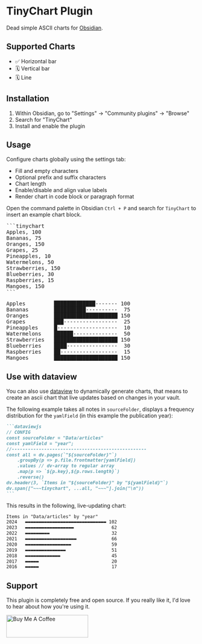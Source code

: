 # TinyChart Plugin

Dead simple ASCII charts for [Obsidian](https://obsidian.md).

## Supported Charts

-   ✅ Horizontal bar
-   🗓️ Vertical bar
-   🗓️ Line

## Installation

1. Within Obsidian, go to "Settings" -> "Community plugins" -> "Browse"
2. Search for "TinyChart"
3. Install and enable the plugin

## Usage

Configure charts globally using the settings tab:

-   Fill and empty characters
-   Optional prefix and suffix characters
-   Chart length
-   Enable/disable and align value labels
-   Render chart in code block or paragraph format

Open the command palette in Obsidian `Ctrl + P` and search for `TinyChart` to insert an example chart block.

<pre>
```tinychart
Apples, 100
Bananas, 75
Oranges, 150
Grapes, 25
Pineapples, 10
Watermelons, 50
Strawberries, 150
Blueberries, 30
Raspberries, 15
Mangoes, 150
```
</pre>

<pre>
Apples         █████████████------- 100
Bananas        ██████████----------  75
Oranges        ████████████████████ 150
Grapes         ███-----------------  25
Pineapples     █-------------------  10
Watermelons    ██████--------------  50
Strawberries   ████████████████████ 150
Blueberries    ████----------------  30
Raspberries    ██------------------  15
Mangoes        ████████████████████ 150
</pre>

## Use with dataview
You can also use [dataview](https://github.com/blacksmithgu/obsidian-dataview) to dynamically generate 
charts, that means to create an ascii chart that live updates based on changes in your vault.

The following example takes all notes in `sourceFolder`, displays a frequency distribution for the 
`yamlField` (in this example the publication year):

````md
```dataviewjs
// CONFIG
const sourceFolder = "Data/articles"
const yamlField = "year";
//--------------------------------------------------
const all = dv.pages(`"${sourceFolder}"`)
    .groupBy(p => p.file.frontmatter[yamlField])
    .values // dv-array to regular array
    .map(p => `${p.key},${p.rows.length}`)
    .reverse()
dv.header(3, `Items in "${sourceFolder}" by "${yamlField}"`)
dv.span(["~~~tinychart", ...all, "~~~"].join("\n"))
```
````

This results in the following, live-updating chart:

```txt
Items in "Data/articles" by "year"
2024   ▬▬▬▬▬▬▬▬▬▬▬▬▬▬▬▬▬▬▬▬▬▬▬▬▬▬▬▬▬▬ 102
2023   ▬▬▬▬▬▬▬▬▬▬▬▬▬▬▬▬▬▬              62
2022   ▬▬▬▬▬▬▬▬▬                       32
2021   ▬▬▬▬▬▬▬▬▬▬▬▬▬▬▬▬▬▬▬             66
2020   ▬▬▬▬▬▬▬▬▬▬▬▬▬▬▬▬▬               59
2019   ▬▬▬▬▬▬▬▬▬▬▬▬▬▬▬                 51
2018   ▬▬▬▬▬▬▬▬▬▬▬▬▬                   45
2017   ▬▬▬▬▬                           20
2016   ▬▬▬▬▬                           17
```

## Support

This plugin is completely free and open source. If you really like it, I'd love to hear about how you're using it.

<a href="https://www.buymeacoffee.com/alincoop" target="_blank"><img src="https://cdn.buymeacoffee.com/buttons/v2/default-yellow.png" alt="Buy Me A Coffee" style="height: 60px !important;width: 217px !important;" ></a>
